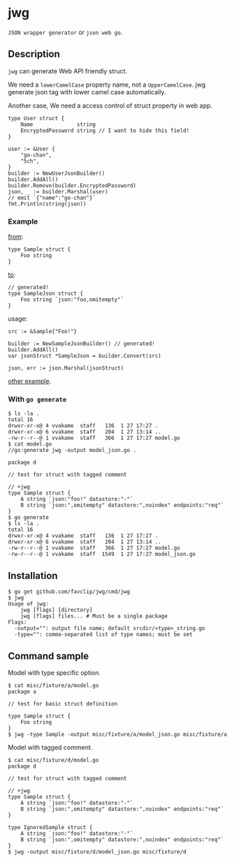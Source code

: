 # jwg

`JSON wrapper generator` or `json web go`.

## Description

`jwg` can generate Web API friendly struct.

We need a `lowerCamelCase` property name, not a `UpperCamelCase`.
jwg generate json tag with lower camel case automatically.

Another case, We need a access control of struct property in web app.

```
type User struct {
	Name              string
	EncryptedPassword string // I want to hide this field!
}
```

```
user := &User {
	"go-chan",
	"5ch",
}
builder := NewUserJsonBuilder()
builder.AddAll()
builder.Remove(builder.EncryptedPassword)
json, _ := builder.Marshal(user)
// emit `{"name":"go-chan"}`
fmt.Println(string(json))
```

### Example

[from](https://github.com/favclip/jwg/blob/master/misc/fixture/a/model.go):

```
type Sample struct {
	Foo string
}
```

[to](https://github.com/favclip/jwg/blob/master/misc/fixture/a/model_json.go):

```
// generated!
type SampleJson struct {
	Foo string `json:"foo,omitempty"`
}
```

usage:

```
src := &Sample{"Foo!"}

builder := NewSampleJsonBuilder() // generated!
builder.AddAll()
var jsonStruct *SampleJson = builder.Convert(src)

json, err := json.Marshal(jsonStruct)
```

[other example](https://github.com/favclip/jwg/blob/master/usage_test.go).

### With `go generate`

```
$ ls -la .
total 16
drwxr-xr-x@ 4 vvakame  staff   136  1 27 17:27 .
drwxr-xr-x@ 6 vvakame  staff   204  1 27 13:14 ..
-rw-r--r--@ 1 vvakame  staff   366  1 27 17:27 model.go
$ cat model.go
//go:generate jwg -output model_json.go .

package d

// test for struct with tagged comment

// +jwg
type Sample struct {
	A string `json:"foo!" datastore:"-"`
	B string `json:",omitempty" datastore:",noindex" endpoints:"req"`
}
$ go generate
$ ls -la .
total 16
drwxr-xr-x@ 4 vvakame  staff   136  1 27 17:27 .
drwxr-xr-x@ 6 vvakame  staff   204  1 27 13:14 ..
-rw-r--r--@ 1 vvakame  staff   366  1 27 17:27 model.go
-rw-r--r--@ 1 vvakame  staff  1549  1 27 17:27 model_json.go
```

## Installation

```
$ go get github.com/favclip/jwg/cmd/jwg
$ jwg
Usage of jwg:
	jwg [flags] [directory]
	jwg [flags] files... # Must be a single package
Flags:
  -output="": output file name; default srcdir/<type>_string.go
  -type="": comma-separated list of type names; must be set
```

## Command sample

Model with type specific option.

```
$ cat misc/fixture/a/model.go
package a

// test for basic struct definition

type Sample struct {
	Foo string
}
$ jwg -type Sample -output misc/fixture/a/model_json.go misc/fixture/a
```

Model with tagged comment.

```
$ cat misc/fixture/d/model.go
package d

// test for struct with tagged comment

// +jwg
type Sample struct {
	A string `json:"foo!" datastore:"-"`
	B string `json:",omitempty" datastore:",noindex" endpoints:"req"`
}

type IgnoredSample struct {
	A string `json:"foo!" datastore:"-"`
	B string `json:",omitempty" datastore:",noindex" endpoints:"req"`
}
$ jwg -output misc/fixture/d/model_json.go misc/fixture/d
```
